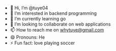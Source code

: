 - 👋 Hi, I’m @tuye04
- 👀 I’m interested in backend programming  
- 🌱 I’m currently learning go 
- 💞️ I’m looking to collaborate on web applications 
- 📫 How to reach me on whytuye@gmail.com
- 😄 Pronouns: He
- ⚡ Fun fact: love playing soccer 

<!---
tuye04/tuye04 is a ✨ special ✨ repository because its `README.md` (this file) appears on your GitHub profile.
You can click the Preview link to take a look at your changes.
--->
